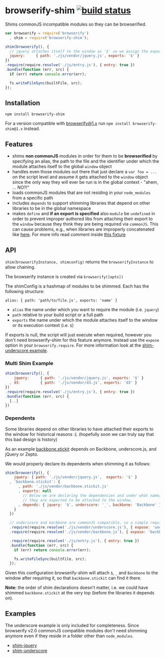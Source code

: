 # browserify-shim [![build status](https://secure.travis-ci.org/thlorenz/browserify-shim.png)](http://travis-ci.org/thlorenz/browserify-shim)

Shims commonJS incompatible modules so they can be browserified.

```js
var browserify = require('browserify')
  , shim = require('browserify-shim');

shim(browserify(), {
  // jquery attaches itself to the window as '$' so we assign the exports accordingly
  jquery:     { path: './js/vendor/jquery.js', exports: '$' }
})
.require(require.resolve('./js/entry.js'), { entry: true })
.bundle(function (err, src) {
  if (err) return console.error(err);

  fs.writeFileSync(builtFile, src);
});
```

## Installation

    npm install browserify-shim

For a version compatible with browserify@1.x run `npm install browserify-shim@1.x` instead.

## Features

- shims **non commonJS** modules in order for them to be **browserified** by specifying an alias, the path to the file and
  the identifier under which the module attaches itself to the global `window` object
- handles even those modules out there that just declare a `var foo = ...` on the script level and assume it gets attached to the
  `window` object since the only way they will ever be run is in the global context - "ahem, ... NO?!"
- loads commonJS modules that are not residing in your `node_modules` from a specific path
- includes `depends` to support shimming libraries that depend on other libraries to be in the global namespace
- makes `define` and **if an export is specified** also `module` be `undefined` in order to prevent improper authored
  libs from attaching their export to the `window` because they think they are being required via `commonJS`. This can cause problems,
  e.g., when libraries are improperly concatenated like
  [here](https://github.com/mhemesath/r2d3/blob/918bd076e4f980722438b2594d1eba53a522ce75/r2d3.v2.js#L222). For more info
  read comment inside [this
  fixture](https://github.com/thlorenz/browserify-shim/blob/master/test/fixtures/shims/lib-with-exports-define-global-problem.js)

## API

`shim(browserifyInstance, shimconfig)` returns the `browserifyInstance` to allow chaining.

The browserify instance is created via `browserify([opts])`

The shimConfig is a hashmap of modules to be shimmed. Each has the following structure:
  
`alias: { path: 'path/to/file.js', exports: 'name' }`

- `alias` the name under which you want to require the module (i.e. `jquery`)
- `path` relative to your build script or a full path
- `exports` the name under which the module attaches itself to the window or its execution context (i.e. `$`)

If exports is null, the script will just execute when required, however you don't need browserify-shim for this feature
anymore. Instead use the `expose` option in your `browserify.require`.
For more information look at the [shim-underscore example](https://github.com/thlorenz/browserify-shim/tree/master/examples/shim-underscore).

### Multi Shim Example

```js
shim(browserify(), {
    jquery:     { path: './js/vendor/jquery.js', exports: '$' }
  , d3:         { path: './js/vendor/d3.js', exports: 'd3' }
})
.require(require.resolve('./js/entry.js'), { entry: true })
.bundle(function (err, src) {
  [..]
})
```


### Dependents

Some libraries depend on other libraries to have attached their exports to the window for historical reasons :(.
(hopefully soon we can truly say that this bad design is history)

As an example [backbone.stickit](http://nytimes.github.com/backbone.stickit/) depends on Backbone, underscore.js,
and jQuery or Zepto.

We would properly declare its dependents when shimming it as follows:

```js
shim(browserify(), {
    jquery: { path: './js/vendor/jquery.js',  exports: '$' }
  , 'backbone.stickit': {
      , path: './js/vendor/backbone.stickit.js'
      , exports: null
        // Below we are declaring the dependencies and under what name/symbol 
        // they are expected to be attached to the window.
      , depends: { jquery: '$', underscore: '_', backbone: 'Backbone' }  
    }
  })

  // underscore and backbone are commonJS compatible, so a simple require with an expose option works
  .require(require.resolve('./js/vendor/underscore.js'), { expose: 'underscore' })
  .require(require.resolve('./js/vendor/backbone.js'), { expose: 'backbone' })

  .require(require.resolve('./js/entry.js'), { entry: true })
  .bundle(function (err, src) {
    if (err) return console.error(err);

    fs.writeFileSync(builtFile, src);
  });
```

Given this configuration browserify-shim will attach `$`, `_` and `Backbone` to the window after requiring it, so that
`backbone.stickit` can find it there.

**Note:** the order of shim declarations doesn't matter, i.e. we could have shimmed `backbone.stickit` at the very top
(before the libraries it depends on).

## Examples
The underscore example is only included for completeness. Since browserify v2.0 commonJS compatible modules don't need shimming anymore
even if they reside in a folder other than `node_modules`.

- [shim-jquery](https://github.com/thlorenz/browserify-shim/tree/master/examples/shim-jquery)
- [shim-underscore](https://github.com/thlorenz/browserify-shim/tree/master/examples/shim-underscore)

